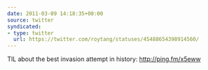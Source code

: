 ```yaml
---
date: 2011-03-09 14:18:35+00:00
source: twitter
syndicated:
- type: twitter
  url: https://twitter.com/roytang/statuses/45488654398914560/
---
```


TIL about the best invasion attempt in history: http://ping.fm/x5eww